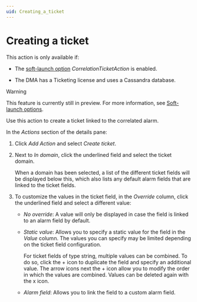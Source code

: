 ```yaml
---
uid: Creating_a_ticket
---
```


# Creating a ticket

This action is only available if:

- The [soft-launch option](xref:SoftLaunchOptions) *CorrelationTicketAction* is enabled.

- The DMA has a Ticketing license and uses a Cassandra database.

> [!WARNING]
> This feature is currently still in preview. For more information, see [Soft-launch options](xref:SoftLaunchOptions).

Use this action to create a ticket linked to the correlated alarm.

In the *Actions* section of the details pane:

1. Click *Add Action* and select *Create ticket*.

1. Next to *In domain*, click the underlined field and select the ticket domain.

   When a domain has been selected, a list of the different ticket fields will be displayed below this, which also lists any default alarm fields that are linked to the ticket fields.

1. To customize the values in the ticket field, in the *Override* column, click the underlined field and select a different value:

   - *No override*: A value will only be displayed in case the field is linked to an alarm field by default.

   - *Static value*: Allows you to specify a static value for the field in the *Value* column. The values you can specify may be limited depending on the ticket field configuration.

     For ticket fields of type string, multiple values can be combined. To do so, click the + icon to duplicate the field and specify an additional value. The arrow icons next the + icon allow you to modify the order in which the values are combined. Values can be deleted again with the x icon.

   - *Alarm field*: Allows you to link the field to a custom alarm field.
